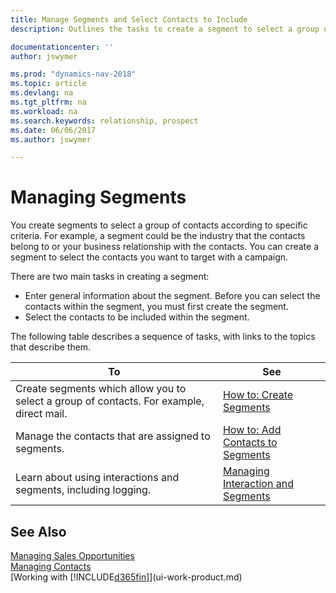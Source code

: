```yaml
---
title: Manage Segments and Select Contacts to Include
description: Outlines the tasks to create a segment to select a group of contacts according to specific criteria, for example, contacts in a particular industry that you want to target.

documentationcenter: ''
author: jswymer

ms.prod: "dynamics-nav-2018"
ms.topic: article
ms.devlang: na
ms.tgt_pltfrm: na
ms.workload: na
ms.search.keywords: relationship, prospect
ms.date: 06/06/2017
ms.author: jswymer

---
```

# Managing Segments
You create segments to select a group of contacts according to specific criteria. For example, a segment could be the industry that the contacts belong to or your business relationship with the contacts. You can create a segment to select the contacts you want to target with a campaign.

There are two main tasks in creating a segment:

* Enter general information about the segment. Before you can select the contacts within the segment, you must first create the segment.
* Select the contacts to be included within the segment.

The following table describes a sequence of tasks, with links to the topics that describe them. 

| To | See |
| --- | --- |
| Create segments which allow you to select a group of contacts. For example, direct mail. |[How to: Create Segments](marketing-how-create-segment.md) |
| Manage the contacts that are assigned to segments. |[How to: Add Contacts to Segments](marketing-add-contact-segment.md) |
| Learn about using interactions and segments, including logging. |[Managing Interaction and Segments](marketing-interaction-segments.md) |

## See Also
[Managing Sales Opportunities](marketing-manage-sales-opportunities.md)  
[Managing Contacts](marketing-contacts.md)  
[Working with [!INCLUDE[d365fin](includes/d365fin_md.md)]](ui-work-product.md)
